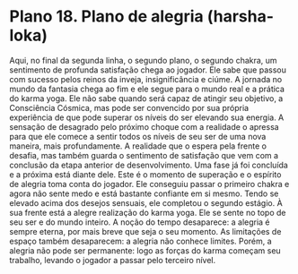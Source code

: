 # Plano 18. Plano de alegria (harsha-loka)

Aqui, no final da segunda linha, o segundo plano, o segundo chakra, um sentimento de profunda satisfação chega ao jogador. Ele sabe que passou com sucesso pelos reinos da inveja, insignificância e ciúme. A jornada no mundo da fantasia chega ao fim e ele segue para o mundo real e a prática do karma yoga. Ele não sabe quando será capaz de atingir seu objetivo, a Consciência Cósmica, mas pode ser convencido por sua própria experiência de que pode superar os níveis do ser elevando sua energia. A sensação de desagrado pelo próximo choque com a realidade o apressa para que ele comece a sentir todos os níveis de seu ser de uma nova maneira, mais profundamente. A realidade que o espera pela frente o desafia, mas também guarda o sentimento de satisfação que vem com a conclusão da etapa anterior de desenvolvimento. Uma fase já foi concluída e a próxima está diante dele. Este é o momento de superação e o espírito de alegria toma conta do jogador. Ele conseguiu passar o primeiro chakra e agora não sente medo e está bastante confiante em si mesmo. Tendo se elevado acima dos desejos sensuais, ele completou o segundo estágio. À sua frente está a alegre realização do karma yoga. Ele se sente no topo de seu ser e do mundo inteiro. A noção do tempo desaparece: a alegria é sempre eterna, por mais breve que seja o seu momento. As limitações de espaço também desaparecem: a alegria não conhece limites. Porém, a alegria não pode ser permanente: logo as forças do karma começam seu trabalho, levando o jogador a passar pelo terceiro nível.
